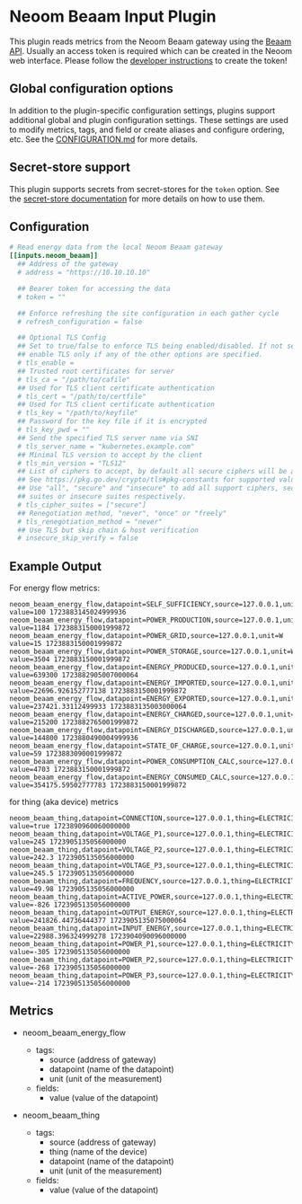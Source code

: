 # Neoom Beaam Input Plugin

This plugin reads metrics from the Neoom Beaam gateway using the
[Beaam API][BeaamAPI]. Usually an access token is required which can be created
in the Neoom web interface. Please follow the [developer instructions][DevPage]
to create the token!

[BeaamAPI]: https://developer.neoom.com/reference/concepts-terms-1
[DevPage]:https://neoom.com/developers

## Global configuration options <!-- @/docs/includes/plugin_config.md -->

In addition to the plugin-specific configuration settings, plugins support
additional global and plugin configuration settings. These settings are used to
modify metrics, tags, and field or create aliases and configure ordering, etc.
See the [CONFIGURATION.md][CONFIGURATION.md] for more details.

[CONFIGURATION.md]: ../../../docs/CONFIGURATION.md#plugins

## Secret-store support

This plugin supports secrets from secret-stores for the `token` option.
See the [secret-store documentation][SECRETSTORE] for more details on how
to use them.

[SECRETSTORE]: ../../../docs/CONFIGURATION.md#secret-store-secrets

## Configuration

```toml @sample.conf
# Read energy data from the local Neoom Beaam gateway
[[inputs.neoom_beaam]]
  ## Address of the gateway
  # address = "https://10.10.10.10"

  ## Bearer token for accessing the data
  # token = ""

  ## Enforce refreshing the site configuration in each gather cycle
  # refresh_configuration = false

  ## Optional TLS Config
  ## Set to true/false to enforce TLS being enabled/disabled. If not set,
  ## enable TLS only if any of the other options are specified.
  # tls_enable =
  ## Trusted root certificates for server
  # tls_ca = "/path/to/cafile"
  ## Used for TLS client certificate authentication
  # tls_cert = "/path/to/certfile"
  ## Used for TLS client certificate authentication
  # tls_key = "/path/to/keyfile"
  ## Password for the key file if it is encrypted
  # tls_key_pwd = ""
  ## Send the specified TLS server name via SNI
  # tls_server_name = "kubernetes.example.com"
  ## Minimal TLS version to accept by the client
  # tls_min_version = "TLS12"
  ## List of ciphers to accept, by default all secure ciphers will be accepted
  ## See https://pkg.go.dev/crypto/tls#pkg-constants for supported values.
  ## Use "all", "secure" and "insecure" to add all support ciphers, secure
  ## suites or insecure suites respectively.
  # tls_cipher_suites = ["secure"]
  ## Renegotiation method, "never", "once" or "freely"
  # tls_renegotiation_method = "never"
  ## Use TLS but skip chain & host verification
  # insecure_skip_verify = false
```

## Example Output

For energy flow metrics:

```text
neoom_beaam_energy_flow,datapoint=SELF_SUFFICIENCY,source=127.0.0.1,unit=% value=100 1723883145024999936
neoom_beaam_energy_flow,datapoint=POWER_PRODUCTION,source=127.0.0.1,unit=W value=1184 1723883150001999872
neoom_beaam_energy_flow,datapoint=POWER_GRID,source=127.0.0.1,unit=W value=15 1723883150001999872
neoom_beaam_energy_flow,datapoint=POWER_STORAGE,source=127.0.0.1,unit=W value=3504 1723883150001999872
neoom_beaam_energy_flow,datapoint=ENERGY_PRODUCED,source=127.0.0.1,unit=Wh value=639300 1723882905007000064
neoom_beaam_energy_flow,datapoint=ENERGY_IMPORTED,source=127.0.0.1,unit=Wh value=22696.926152777138 1723883150001999872
neoom_beaam_energy_flow,datapoint=ENERGY_EXPORTED,source=127.0.0.1,unit=Wh value=237421.33112499933 1723883135003000064
neoom_beaam_energy_flow,datapoint=ENERGY_CHARGED,source=127.0.0.1,unit=Wh value=215200 1723882765001999872
neoom_beaam_energy_flow,datapoint=ENERGY_DISCHARGED,source=127.0.0.1,unit=Wh value=144800 1723880490004999936
neoom_beaam_energy_flow,datapoint=STATE_OF_CHARGE,source=127.0.0.1,unit=% value=59 1723883090001999872
neoom_beaam_energy_flow,datapoint=POWER_CONSUMPTION_CALC,source=127.0.0.1,unit=W value=4703 1723883150001999872
neoom_beaam_energy_flow,datapoint=ENERGY_CONSUMED_CALC,source=127.0.0.1,unit=Wh value=354175.59502777783 1723883150001999872
```

for thing (aka device) metrics

```text
neoom_beaam_thing,datapoint=CONNECTION,source=127.0.0.1,thing=ELECTRICITY_METER_AC,unit=None value=true 1723890960060000000
neoom_beaam_thing,datapoint=VOLTAGE_P1,source=127.0.0.1,thing=ELECTRICITY_METER_AC,unit=V value=245 1723905135056000000
neoom_beaam_thing,datapoint=VOLTAGE_P2,source=127.0.0.1,thing=ELECTRICITY_METER_AC,unit=V value=242.3 1723905135056000000
neoom_beaam_thing,datapoint=VOLTAGE_P3,source=127.0.0.1,thing=ELECTRICITY_METER_AC,unit=V value=245.5 1723905135056000000
neoom_beaam_thing,datapoint=FREQUENCY,source=127.0.0.1,thing=ELECTRICITY_METER_AC,unit=Hz value=49.98 1723905135056000000
neoom_beaam_thing,datapoint=ACTIVE_POWER,source=127.0.0.1,thing=ELECTRICITY_METER_AC,unit=W value=-826 1723905135056000000
neoom_beaam_thing,datapoint=OUTPUT_ENERGY,source=127.0.0.1,thing=ELECTRICITY_METER_AC,unit=Wh value=241826.44736444377 1723905135075000064
neoom_beaam_thing,datapoint=INPUT_ENERGY,source=127.0.0.1,thing=ELECTRICITY_METER_AC,unit=Wh value=22988.396324999278 1723904090096000000
neoom_beaam_thing,datapoint=POWER_P1,source=127.0.0.1,thing=ELECTRICITY_METER_AC,unit=W value=-305 1723905135056000000
neoom_beaam_thing,datapoint=POWER_P2,source=127.0.0.1,thing=ELECTRICITY_METER_AC,unit=W value=-268 1723905135056000000
neoom_beaam_thing,datapoint=POWER_P3,source=127.0.0.1,thing=ELECTRICITY_METER_AC,unit=W value=-214 1723905135056000000
```

## Metrics

- neoom_beaam_energy_flow
  - tags:
    - source (address of gateway)
    - datapoint (name of the datapoint)
    - unit (unit of the measurement)
  - fields:
    - value (value of the datapoint)

- neoom_beaam_thing
  - tags:
    - source (address of gateway)
    - thing (name of the device)
    - datapoint (name of the datapoint)
    - unit (unit of the measurement)
  - fields:
    - value (value of the datapoint)
